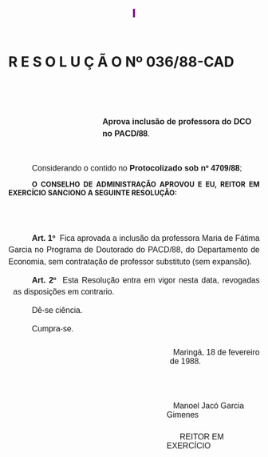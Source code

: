 <body lang=PT-BR style='tab-interval:35.4pt'>

<div class=Section1>

<p class=MsoNormal align=center style='text-align:center'><span lang=EN-US
style='font-size:12.0pt;mso-bidi-font-size:10.0pt;font-family:Arial;background:
purple;mso-highlight:purple;mso-ansi-language:EN-US'><![if !supportEmptyParas]>&nbsp;<![endif]><o:p></o:p></span></p>

<p class=MsoNormal align=center style='text-align:center'><span
style='font-size:12.0pt;mso-bidi-font-size:10.0pt;font-family:Arial'><![if !supportEmptyParas]>&nbsp;<![endif]><o:p></o:p></span></p>

<h1>R E S O L U Ç Ã O Nº 036/88-CAD</h1>

<p class=MsoNormal style='margin-top:0cm;margin-right:0cm;margin-bottom:36.0pt;
margin-left:82.8pt;line-height:18.0pt'><span style='font-size:12.0pt;
mso-bidi-font-size:10.0pt;font-family:Arial'><![if !supportEmptyParas]>&nbsp;<![endif]><o:p></o:p></span></p>

<p class=MsoNormal style='margin-top:0cm;margin-right:0cm;margin-bottom:36.0pt;
margin-left:141.6pt;line-height:18.0pt'><b><span style='font-size:12.0pt;
mso-bidi-font-size:10.0pt;font-family:Arial'>Aprova inclusão de professora do
DCO no PACD/88</span></b><span style='font-size:12.0pt;mso-bidi-font-size:10.0pt;
font-family:Arial'>.<o:p></o:p></span></p>

<p class=MsoNormal style='text-align:justify;text-indent:35.45pt'><span
style='font-size:12.0pt;mso-bidi-font-size:10.0pt;font-family:Arial'>Considerando
o contido no <b>Protocolizado sob nº 4709/88</b>;<o:p></o:p></span></p>

<p class=MsoBodyTextIndent style='text-align:justify;text-indent:35.45pt'><b>O CONSELHO
DE ADMINISTRAÇÃO APROVOU E EU, REITOR EM EXERCÍCIO SANCIONO A SEGUINTE RESOLUÇÃO:<o:p></o:p></b></p>

<p class=MsoNormal style='margin-top:18.0pt;line-height:17.4pt'><span
style='font-size:12.0pt;mso-bidi-font-size:10.0pt;font-family:Arial'><![if !supportEmptyParas]>&nbsp;<![endif]><o:p></o:p></span></p>

<p class=MsoNormal style='margin-top:18.0pt;text-align:justify;text-indent:
35.4pt;line-height:17.4pt'><b><span style='font-size:12.0pt;mso-bidi-font-size:
10.0pt;font-family:Arial'>Art. 1º</span></b><span style='font-size:12.0pt;
mso-bidi-font-size:10.0pt;font-family:Arial'><span style="mso-spacerun: yes"> 
</span>Fica aprovada a inclusão da professora Ma­ria de Fátima Garcia<b
style='mso-bidi-font-weight:normal'> </b>no Programa de Doutorado do PACD/88,
do Departamento de Economia, sem contratação de professor substituto (sem
expansão).<o:p></o:p></span></p>

<p class=MsoNormal style='margin-left:7.2pt;text-align:justify;text-indent:
28.2pt;line-height:17.4pt'><b><span style='font-size:12.0pt;mso-bidi-font-size:
10.0pt;font-family:Arial'>Art. 2º</span></b><span style='font-size:12.0pt;
mso-bidi-font-size:10.0pt;font-family:Arial'><span style="mso-spacerun: yes"> 
</span>Esta Resolução entra em vigor nesta data, revogadas as disposições em contrario.<o:p></o:p></span></p>

<p class=MsoNormal style='margin-left:7.2pt;text-align:justify;text-indent:
28.2pt;line-height:17.4pt'><span style='font-size:12.0pt;mso-bidi-font-size:
10.0pt;font-family:Arial'>Dê-se ciência.<o:p></o:p></span></p>

<p class=MsoNormal style='margin-left:7.2pt;text-align:justify;text-indent:
28.2pt;line-height:17.4pt'><span style='font-size:12.0pt;mso-bidi-font-size:
10.0pt;font-family:Arial'>Cumpra-se.<o:p></o:p></span></p>

<p class=MsoNormal style='margin-top:19.8pt;margin-right:0cm;margin-bottom:
0cm;margin-left:243.0pt;margin-bottom:.0001pt;text-indent:4.8pt'><span
style='font-size:12.0pt;mso-bidi-font-size:10.0pt;font-family:Arial'>Maringá,
18 de fevereiro de 1988.<o:p></o:p></span></p>

<p class=MsoNormal style='margin-top:19.8pt;margin-right:0cm;margin-bottom:
0cm;margin-left:136.8pt;margin-bottom:.0001pt'><span style='font-size:12.0pt;
mso-bidi-font-size:10.0pt;font-family:Arial'><![if !supportEmptyParas]>&nbsp;<![endif]><o:p></o:p></span></p>

<p class=MsoNormal style='margin-top:19.8pt;margin-right:0cm;margin-bottom:
0cm;margin-left:238.2pt;margin-bottom:.0001pt;text-indent:9.6pt'><span
lang=ES-TRAD style='font-size:12.0pt;mso-bidi-font-size:10.0pt;font-family:
Arial;mso-ansi-language:ES-TRAD'>Manoel Jacó Garcia Gimenes<o:p></o:p></span></p>

<p class=MsoNormal style='margin-top:19.8pt;margin-right:0cm;margin-bottom:
0cm;margin-left:238.2pt;margin-bottom:.0001pt;text-indent:9.6pt'><span
style='font-size:12.0pt;mso-bidi-font-size:10.0pt;font-family:Arial'><span
style="mso-spacerun: yes">   </span>REITOR EM EXERCÍCIO<o:p></o:p></span></p>

<p class=MsoNormal><span style='font-size:12.0pt;mso-bidi-font-size:10.0pt;
font-family:Arial'><![if !supportEmptyParas]>&nbsp;<![endif]><o:p></o:p></span></p>

</div>

</body>
